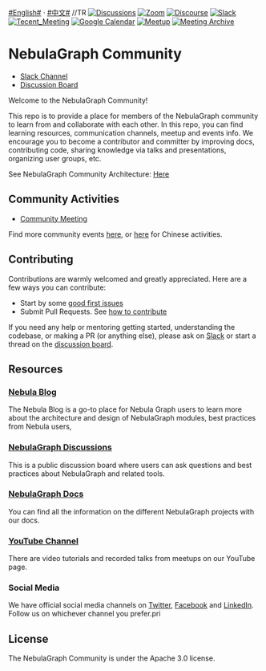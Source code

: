 [#English#](https://github.com/vesoft-inc/nebula-community) · [#中文#](https://github.com/vesoft-inc/nebula-community/tree/master/zh-Hans)
//TR
[![Discussions](https://img.shields.io/badge/GitHub_Discussion-000000?style=for-the-badge&logo=github&logoColor=white)](https://github.com/vesoft-inc/nebula/discussions) [![Zoom](https://img.shields.io/badge/Zoom-2D8CFF?style=for-the-badge&logo=zoom&logoColor=white)](https://us02web.zoom.us/meeting/register/tZ0rcuypqDMvGdLuIm4VprTlx96wrEf062SH) [![Discourse](https://img.shields.io/badge/中文论坛-4285F4?style=for-the-badge&logo=discourse&logoColor=white)](https://discuss.nebula-graph.com.cn/) [![Slack](https://img.shields.io/badge/Slack-9F2B68?style=for-the-badge&logo=slack&logoColor=white)](https://nebula-graph.io/join-slack) [![Tecent_Meeting](https://img.shields.io/badge/腾讯会议-2D8CFF?style=for-the-badge&logo=googlemeet&logoColor=white)](https://meeting.tencent.com/dm/F8NX1aRZ8PQv) [![Google Calendar](https://img.shields.io/badge/Calander-4285F4?style=for-the-badge&logo=google&logoColor=white)](https://calendar.google.com/calendar/u/0?cid=Z29mbGttamM3ZTVlZ2hpazI2cmNlNXVnZThAZ3JvdXAuY2FsZW5kYXIuZ29vZ2xlLmNvbQ) [![Meetup](https://img.shields.io/badge/Meetup-FF0000?style=for-the-badge&logo=meetup&logoColor=white)](https://www.meetup.com/nebulagraph/events/287180186?utm_medium=referral&utm_campaign=share-btn_savedevents_share_modal&utm_source=link) [![Meeting Archive](https://img.shields.io/badge/Community_wiki-808080?style=for-the-badge&logo=readthedocs&logoColor=white)](https://github.com/vesoft-inc/nebula-community/wiki)

# NebulaGraph Community

- [Slack Channel](https://join.slack.com/t/nebulagraph/shared_invite/zt-7ybejuqa-NCZBroh~PCh66d9kOQj45g)
- [Discussion Board](https://github.com/vesoft-inc/nebula/discussions)

Welcome to the NebulaGraph Community!

This repo is to provide a place for members of the NebulaGraph community to learn from and collaborate with each other. In this repo, you can find learning resources, communication channels, meetup and events info. We encourage you to become a contributor and committer by improving docs, contributing code, sharing knowledge via talks and presentations, organizing user groups, etc.

See NebulaGraph Community Architecture: [Here](https://github.com/vesoft-inc/nebula-community/blob/master/nebula-community-architecture)

## Community Activities

- [Community Meeting](https://github.com/vesoft-inc/nebula-community/wiki)

Find more community events [here](https://nebula-graph.io/activity/), or [here](https://nebula-graph.com.cn/activity/) for Chinese activities.

## Contributing

Contributions are warmly welcomed and greatly appreciated. Here are a few ways you can contribute:

- Start by some [good first issues](https://github.com/vesoft-inc/nebula/issues?q=is%3Aissue+is%3Aopen+label%3A%22good+first+issue%22)
- Submit Pull Requests. See [how to contribute](https://github.com/vesoft-inc/nebula-community/blob/master/Contributors/how-to-contribute.md)

If you need any help or mentoring getting started, understanding the codebase, or making a PR (or anything else), please ask on [Slack](https://join.slack.com/t/nebulagraph/shared_invite/zt-7ybejuqa-NCZBroh~PCh66d9kOQj45g) or start a thread on the [discussion board](https://github.com/vesoft-inc/nebula/discussions).

## Resources

### [Nebula Blog](https://nebula-graph.io/posts)

The Nebula Blog is a go-to place for Nebula Graph users to learn more about the architecture and design of NebulaGraph modules, best practices from Nebula users,

### [NebulaGraph Discussions](https://github.com/vesoft-inc/nebula/discussions)

This is a public discussion board where users can ask questions and best practices about NebulaGraph and related tools.

### [NebulaGraph Docs](https://docs.nebula-graph.io/)

You can find all the information on the different NebulaGraph projects with our docs.

### [YouTube Channel](https://www.youtube.com/channel/UC73V8q795eSEMxDX4Pvdwmw)

There are video tutorials and recorded talks from meetups on our YouTube page.

### Social Media

We have official social media channels on [Twitter](https://twitter.com/NebulaGraph), [Facebook](https://www.facebook.com/NebulaGraph/) and [LinkedIn](https://www.linkedin.com/company/30897126). Follow us on whichever channel you prefer.pri

## License

The NebulaGraph Community is under the Apache 3.0 license.
